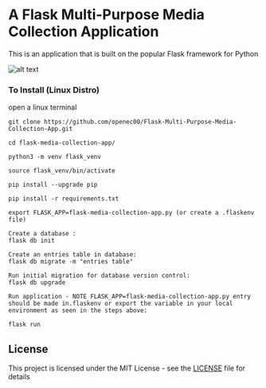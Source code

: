# A Flask Multi-Purpose Media Collection Application

 This is an application that is built on the popular Flask framework for Python

 ![alt text](https://github.com/openec00/Flask-Multi-Purpose-Media-Collection-App/blob/master/Demo_2_Flask_Media_Collection_App_%202019-03-18%2000-11-52.png "App Demo")

### To Install (Linux Distro)

open a linux terminal

```
git clone https://github.com/openec00/Flask-Multi-Purpose-Media-Collection-App.git
```
```
cd flask-media-collection-app/
```
```
python3 -m venv flask_venv
```
```
source flask_venv/bin/activate
```
```
pip install --upgrade pip
```
```
pip install -r requirements.txt
```
```
export FLASK_APP=flask-media-collection-app.py (or create a .flaskenv file)
```
```
Create a database :
flask db init
```
```
Create an entries table in database:
flask db migrate -m "entries table"
```
```
Run initial migration for database version control:
flask db upgrade
```
```
Run application - NOTE FLASK_APP=flask-media-collection-app.py entry should be made in.flaskenv or export the variable in your local environment as seen in the steps above:

flask run
```

## License

This project is licensed under the MIT License - see the [LICENSE](LICENSE) file for details
